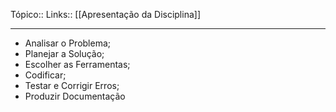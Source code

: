 Tópico::
Links:: [[Apresentação da Disciplina]]

---

- Analisar o Problema;  
- Planejar a Solução;  
- Escolher as Ferramentas;  
- Codificar;  
- Testar e Corrigir Erros;  
- Produzir Documentação  